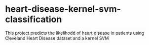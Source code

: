 # heart-disease-kernel-svm-classification
This project predicts the likelihodd of heart disease in patients using Cleveland Heart Disease dataset and a kernel SVM
